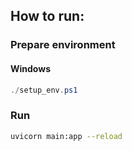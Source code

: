 ## How to run:
### Prepare environment
#### Windows
```powershell
./setup_env.ps1
```

### Run
```bash
uvicorn main:app --reload
```
